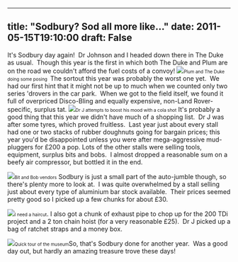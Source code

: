 
---
title: "Sodbury? Sod all more like..."
date: 2011-05-15T19:10:00
draft: False
---

It's Sodbury day again!  Dr Johnson and I headed down there in The Duke as usual.  Though this year is the first in which both The Duke and Plum are on the road we couldn't afford the fuel costs of a convoy! 
<a href="http://2.bp.blogspot.com/-cijhK5zsL60/TdAc5RWvUNI/AAAAAAAACSc/Xo1Vnpi4sL0/s1600/IMG_0524.JPG"><img src="http://2.bp.blogspot.com/-cijhK5zsL60/TdAc5RWvUNI/AAAAAAAACSc/Xo1Vnpi4sL0/s320/IMG_0524.JPG"/></a><span style="font-size: x-small;">Plum and The Duke doing some posing </span>
The sortout this year was probably the worst one yet.  We had our first hint that it might not be up to much when we counted only two series 'drovers in the car park.  When we got to the field itself, we found it full of overpriced Disco-Bling and equally expensive, non-Land Rover-specific, surplus tat.
<a href="http://3.bp.blogspot.com/-9TSJTGxp4mQ/TdAc7JzElSI/AAAAAAAACSg/s1FrQG8Zxl8/s1600/IMG_0525.JPG"><img src="http://3.bp.blogspot.com/-9TSJTGxp4mQ/TdAc7JzElSI/AAAAAAAACSg/s1FrQG8Zxl8/s320/IMG_0525.JPG"/></a><span style="font-size: x-small;">Dr J attempts to boost his mood with a cola shot</span>
It's probably a good thing that this year we didn't have much of a shopping list.  Dr J was after some tyres, which proved fruitless.  Last year just about every stall had one or two stacks of rubber doughnuts going for bargain prices; this year you'd be disappointed unless you were after mega-aggressive mud-pluggers for £200 a pop. Lots of the other stalls were selling tools, equipment, surplus bits and bobs.  I almost dropped a reasonable sum on a beefy air compressor, but bottled it in the end.

<a href="http://2.bp.blogspot.com/-OStzdoUbmrA/TdAc-gLmz2I/AAAAAAAACSk/kZ3MFxv7IKQ/s1600/IMG_0526.JPG"><img src="http://2.bp.blogspot.com/-OStzdoUbmrA/TdAc-gLmz2I/AAAAAAAACSk/kZ3MFxv7IKQ/s320/IMG_0526.JPG"/></a><span style="font-size: x-small;">Bit and Bob vendors</span>
Sodbury is just a small part of the auto-jumble though, so there's plenty more to look at.  I was quite overwhelmed by a stall selling just about every type of aluminium bar stock available.  Their prices seemed pretty good so I picked up a few chunks for about £30.

<a href="http://1.bp.blogspot.com/-OeCZ9Epw_-s/TdAc_rVXbQI/AAAAAAAACSo/cS_6pFz5TGc/s1600/IMG_0530.JPG"><img src="http://1.bp.blogspot.com/-OeCZ9Epw_-s/TdAc_rVXbQI/AAAAAAAACSo/cS_6pFz5TGc/s320/IMG_0530.JPG"/></a><span style="font-size: x-small;">I need a haircut</span>.
I also got a chunk of exhaust pipe to chop up for the 200 TDi project and a 2 ton chain hoist (for a very reasonable £25).  Dr J picked up a bag of ratchet straps and a money box.

<a href="http://4.bp.blogspot.com/-3REzR9rNxhs/TdAdBYDml3I/AAAAAAAACSs/7nonAtQ8-Ng/s1600/IMG_0536.JPG"><img src="http://4.bp.blogspot.com/-3REzR9rNxhs/TdAdBYDml3I/AAAAAAAACSs/7nonAtQ8-Ng/s320/IMG_0536.JPG"/></a><span style="font-size: x-small;">Quick tour of the museum</span>﻿So, that's Sodbury done for another year.  Was a good day out, but hardly an amazing treasure trove these days!
